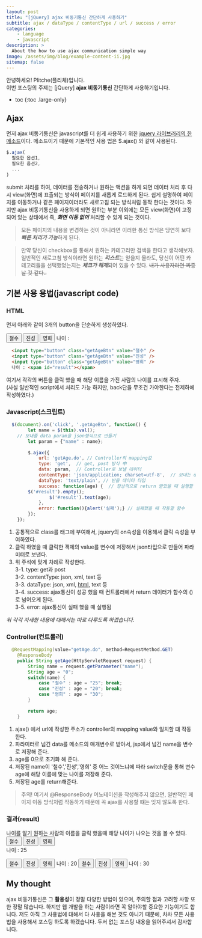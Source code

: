 ```yaml
---
layout: post
title: "[jQuery] ajax 비동기통신 간단하게 사용하기"
subtitle: ajax / dataType / contentType / url / success / error
categories:
    - language
    - javascript
description: >
  About the how to use ajax communication simple way
image: /assets/img/blog/example-content-ii.jpg
sitemap: false
---
```


안녕하세요! Plitche(플리체)입니다.  
이번 포스팅의 주제는 [jQuery] **ajax 비동기통신** 간단하게 사용하기입니다.

* toc
{:toc .large-only}

## Ajax
먼저 ajax 비동기통신은 javascript를 더 쉽게 사용하기 위한 <u>jquery 라이브러리의 한 메소드</u>이다. 메소드이기 때문에 기본적인 사용 법은 $.ajax() 와 같이 사용된다. 
```js
$.ajax(
  필요한 옵션1,
  필요한 옵션2,
  ...
)
```  
submit 처리를 하여, 데이터를 전송하거나 원하는 액션을 하게 되면 데이터 처리 후 다시 view(화면)에 표출되는 방식이 페이지를 새롭게 로드하게 된다. 쉽게 설명하여 페이지를 이동하거나 같은 페이지이더라도 새로고침 되는 방식처럼 동작 한다는 것이다. 하지만 ajax 비동기통신을 사용하게 되면 원하는 부분 이외에는 모든 view(화면)이 고정되어 있는 상태에서 즉, ***화면 이동 없이*** 처리할 수 있게 되는 것이다.  

> 모든 페이지의 내용을 변경하는 것이 아니라면 이러한 통신 방식은 당연히 보다 ***빠른 처리가 가능***하게 된다.

> 만약 당신이 checkbox를 통해서 원하는 카테고리만 검색을 한다고 생각해보자. 일반적인 새로고침 방식이라면 원하는 ***리스트***는 얻을지 몰라도, 당신이 어떤 카테고리들을 선택했었는지는 ***체크가 해제***되어 있을 수 있다. ~~내가 사용자라면 짜증날 것 같다..~~

## 기본 사용 용법(javascript code)
### HTML
먼저 아래와 같이 3개의 button을 단순하게 생성하였다.<br/>

<input type="button" class="getAgeBtn" value="철수" />
<input type="button" class="getAgeBtn" value="진성" />
<input type="button" class="getAgeBtn" value="영희" />  
나이 : <span id="result"></span>

```html
  <input type="button" class="getAgeBtn" value="철수" />
  <input type="button" class="getAgeBtn" value="진성" />
  <input type="button" class="getAgeBtn" value="영희" />
  나이 : <span id="result"></span>
```  

여기서 각각의 버튼을 클릭 했을 때 해당 이름을 가진 사람의 나이를 표시해 주자.  
(사실 일반적인 script에서 처리도 가능 하지만, back단을 무조건 가야한다는 전제하에 작성하였다.)

### Javascript(스크립트)
```js
  $(document).on('click', '.getAgeBtn', function() {
		let name = $(this).val(); 
    // 보내줄 data param을 json형식으로 만들기
		let param = {"name" : name};
		
		$.ajax({
			url: 'getAge.do', // Controller의 mapping값
			type: 'get',  // get, post 방식 中
			data: param,  // Controller로 보낼 데이터
			contentType: 'json/application; charset=utf-8',  // 보내는 data의 타입
			dataType: 'text/plain', // 받을 데이터 타입
			success: function(age) {  // 정상적으로 return 받았을 때 실행할 함수
        $('#result').empty();
				$('#result').text(age);
			},
			error: function(){alert('실패');} // 실패했을 때 작동할 함수
		});
	});
```  
1. 공통적으로 class를 태그에 부여해서, jquery의 on속성을 이용해서 클릭 속성을 부여하였다.  
2. 클릭 하였을 때 클릭한 객체의 value를 변수에 저장해서 json타입으로 만들어 파라미터로 보낸다.
3. 위 주석에 맞게 차례로 작성한다.  
  3-1. type: get과 post  
  3-2. contentType: json, xml, text 등  
  3-3. dataType: json, xml, [html](https://plitche.github.io/language/javascript/2021-03-17-ajax-html/), text 등  
  3-4. success: ajax통신이 성공 했을 때 컨트롤러에서 return 데이터가 함수의 ()로 넘어오게 된다.  
  3-5. error: ajax통신이 실패 했을 때 실행됨  

*위 각각 자세한 내용에 대해서는 따로 다루도록 하겠습니다.*


### Controller(컨트롤러)
```java
  @RequestMapping(value="getAge.do", method=RequestMethod.GET)
	@ResponseBody
	public String getAge(HttpServletRequest request) {
		String name = request.getParameter("name");
		String age = "0";
		switch(name) {
			case "철수" : age = "25"; break;
			case "진성" : age = "20"; break;
			case "영희" : age = "30";
		}
		
		return age;
	}
```
1. ajax() 에서 url에 작성한 주소가 controller의 mapping value와 일치할 떄 작동한다.  
2. 파라미터로 넘긴 data를 메소드의 매개변수로 받아서, jsp에서 넘긴 name을 변수로 저장해 준다.
3. age를 0으로 초기화 해 준다.
4. 저장된 name이 '철수','진성','영희' 중 어느 것이느냐에 따라 switch문을 통해 변수 age에 해당 이름에 맞는 나이를 저장해 준다.
5. 저장된 age를 return해준다.
> 주의!
> 여기서 @ResponseBody 어노테이션을 작성해주지 않으면, 일반적인 페이지 이동 방식처럼 작동하기 때문에 꼭 ajax를 사용할 떄는 잊지 않도록 한다.

### 결과(result)
나이를 알기 원하는 사람의 이름을 클릭 했을때 해당 나이가 나오는 것을 볼 수 있다.  
<input type="button" class="getAgeBtn" value="철수" />
<input type="button" class="getAgeBtn" value="진성" />
<input type="button" class="getAgeBtn" value="영희" />  
나이 : <span id="result">25</span>

<input type="button" class="getAgeBtn" value="철수" />
<input type="button" class="getAgeBtn" value="진성" />
<input type="button" class="getAgeBtn" value="영희" />  
나이 : <span id="result">20</span>

<input type="button" class="getAgeBtn" value="철수" />
<input type="button" class="getAgeBtn" value="진성" />
<input type="button" class="getAgeBtn" value="영희" />  
나이 : <span id="result">30</span>

## My thought
ajax 비동기통신은 그 **활용성**이 정말 다양한 방법이 있으며, 주의할 점과 고려할 사항 또한 정말 많습니다.
하지만 웹 개발을 하는 사람이라면 꼭 알아야할 중요한 기능이기도 합니다.
저도 아직 그 사용법에 대해서 다 사용을 해본 것도 아니기 때문에, 차차 모든 사용법을 사용해서 포스팅 하도록 하겠습니다. 
두서 없는 포스팅 내용을 읽어주셔서 감사합니다.


